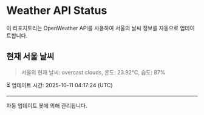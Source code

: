 
# Weather API Status

이 리포지토리는 OpenWeather API를 사용하여 서울의 날씨 정보를 자동으로 업데이트합니다.

## 현재 서울 날씨
> 서울의 현재 날씨: overcast clouds, 온도: 23.92°C, 습도: 87%

⏳ 업데이트 시간: 2025-10-11 04:17:24 (UTC)

---
자동 업데이트 봇에 의해 관리됩니다.
